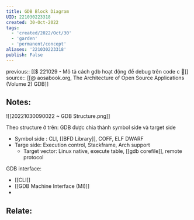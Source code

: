 ```yaml
---
title: GDB Block Diagram
UID: 221030223318
created: 30-Oct-2022
tags:
  - 'created/2022/Oct/30'
  - 'garden'
  - 'permanent/concept'
aliases: '221030223318'
publish: False
---
```

previous:: [[$ 221029 - Mô tả cách gdb hoạt động để debug trên code c 🔎]]
source:: [[@ aosabook.org, The Architecture of Open Source Applications (Volume 2) GDB]]

## Notes:
![[20221030090022 ~ GDB Structure.png]]

Theo structure ở trên: GDB được chia thành symbol side và target side
- Symbol side : CLI, [[BFD Library]], COFF, ELF DWARF
- Targe side: Execution control, Stackframe, Arch support
	- Target vector: Linux native, execute table, [[gdb corefile]], remote protocol

GDB interface:
- [[CLI]]
- [[GDB Machine Interface (MI)]]
- 
## Relate:
